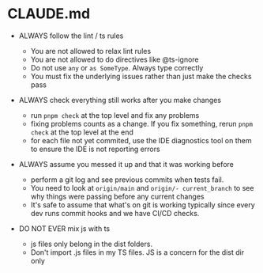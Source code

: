 # CLAUDE.md

- ALWAYS follow the lint / ts rules
  - You are not allowed to relax lint rules
  - You are not allowed to do directives like @ts-ignore
  - Do not use `any` or `as SomeType`. Always type correctly
  - You must fix the underlying issues rather than just make the checks pass

- ALWAYS check everything still works after you make changes
  - run `pnpm check` at the top level and fix any problems
  - fixing problems counts as a change. If you fix something, rerun `pnpm check` at the top level at the end
  - for each file not yet commited, use the IDE diagnostics tool on them to ensure the IDE is not reporting errors

- ALWAYS assume you messed it up and that it was working before
  - perform a git log and see previous commits when tests fail.
  - You need to look at `origin/main` and `origin/- current_branch` to see why things were passing before any current changes
  - It's safe to assume that what's on git is working typically since every dev runs commit hooks and we have CI/CD checks.

- DO NOT EVER mix js with ts
  - js files only belong in the dist folders.
  - Don't import .js files in my TS files. JS is a concern for the dist dir only
